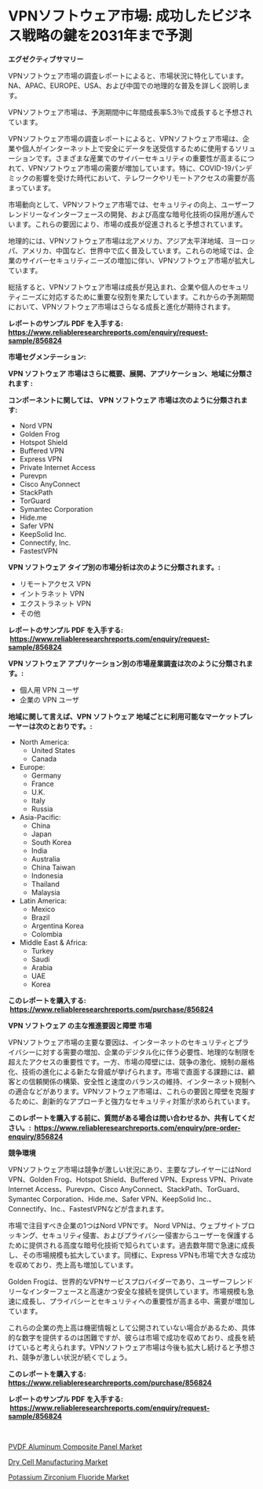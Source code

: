 <p><h1>VPNソフトウェア市場: 成功したビジネス戦略の鍵を2031年まで予測</h1></p><p><strong>エグゼクティブサマリー</strong></p>
<p><p>VPNソフトウェア市場の調査レポートによると、市場状況に特化しています。NA、APAC、EUROPE、USA、および中国での地理的な普及を詳しく説明します。</p><p>VPNソフトウェア市場は、予測期間中に年間成長率5.3％で成長すると予想されています。</p><p>VPNソフトウェア市場の調査レポートによると、VPNソフトウェア市場は、企業や個人がインターネット上で安全にデータを送受信するために使用するソリューションです。さまざまな産業でのサイバーセキュリティの重要性が高まるにつれて、VPNソフトウェア市場の需要が増加しています。特に、COVID-19パンデミックの影響を受けた時代において、テレワークやリモートアクセスの需要が高まっています。</p><p>市場動向として、VPNソフトウェア市場では、セキュリティの向上、ユーザーフレンドリーなインターフェースの開発、および高度な暗号化技術の採用が進んでいます。これらの要因により、市場の成長が促進されると予想されています。</p><p>地理的には、VPNソフトウェア市場は北アメリカ、アジア太平洋地域、ヨーロッパ、アメリカ、中国など、世界中で広く普及しています。これらの地域では、企業のサイバーセキュリティニーズの増加に伴い、VPNソフトウェア市場が拡大しています。</p><p>総括すると、VPNソフトウェア市場は成長が見込まれ、企業や個人のセキュリティニーズに対応するために重要な役割を果たしています。これからの予測期間において、VPNソフトウェア市場はさらなる成長と進化が期待されます。</p></p>
<p><strong>レポートのサンプル PDF を入手する: <a href="https://www.reliableresearchreports.com/enquiry/request-sample/856824">https://www.reliableresearchreports.com/enquiry/request-sample/856824</a></strong></p>
<p><strong>市場セグメンテーション:</strong></p>
<p><strong> VPN ソフトウェア 市場はさらに概要、展開、アプリケーション、地域に分類されます :</strong></p>
<p><strong>コンポーネントに関しては、 VPN ソフトウェア 市場は次のように分類されます: &nbsp;</strong></p>
<p><ul><li>Nord VPN</li><li>Golden Frog</li><li>Hotspot Shield</li><li>Buffered VPN</li><li>Express VPN</li><li>Private Internet Access</li><li>Purevpn</li><li>Cisco AnyConnect</li><li>StackPath</li><li>TorGuard</li><li>Symantec Corporation</li><li>Hide.me</li><li>Safer VPN</li><li>KeepSolid Inc.</li><li>Connectify, Inc.</li><li>FastestVPN</li></ul></p>
<p><strong> VPN ソフトウェア タイプ別の市場分析は次のように分類されます。:</strong></p>
<p><ul><li>リモートアクセス VPN</li><li>イントラネット VPN</li><li>エクストラネット VPN</li><li>その他</li></ul></p>
<p><strong>レポートのサンプル PDF を入手する: &nbsp;<a href="https://www.reliableresearchreports.com/enquiry/request-sample/856824">https://www.reliableresearchreports.com/enquiry/request-sample/856824</a></strong></p>
<p><strong> VPN ソフトウェア アプリケーション別の市場産業調査は次のように分類されます。:</strong></p>
<p><ul><li>個人用 VPN ユーザ</li><li>企業の VPN ユーザ</li></ul></p>
<p><strong>地域に関して言えば、VPN ソフトウェア 地域ごとに利用可能なマーケットプレーヤーは次のとおりです。:</strong></p>
<p><ul>
    <li>
        North America:
        <ul>
            <li>United States</li>
            <li>Canada</li>
        </ul>
    </li>
    <li>
        Europe:
        <ul>
            <li>Germany</li>
            <li>France</li>
            <li>U.K.</li>
            <li>Italy</li>
            <li>Russia</li>
        </ul>
    </li>
    <li>
        Asia-Pacific:
        <ul>
            <li>China</li>
            <li>Japan</li>
            <li>South Korea</li>
            <li>India</li>
            <li>Australia</li>
            <li>China Taiwan</li>
            <li>Indonesia</li>
            <li>Thailand</li>
            <li>Malaysia</li>
        </ul>
    </li>
    <li>
        Latin America:
        <ul>
            <li>Mexico</li>
            <li>Brazil</li>
            <li>Argentina Korea</li>
            <li>Colombia</li>
        </ul>
    </li>
    <li>
        Middle East & Africa:
        <ul>
            <li>Turkey</li>
            <li>Saudi</li>
            <li>Arabia</li>
            <li>UAE</li>
            <li>Korea</li>
        </ul>
    </li>
    </ul></p>
<p><strong>このレポートを購入する: &nbsp;<a href="https://www.reliableresearchreports.com/purchase/856824">https://www.reliableresearchreports.com/purchase/856824</a></strong></p>
<p><strong>VPN ソフトウェア の主な推進要因と障壁 市場</strong></p>
<p><p>VPNソフトウェア市場の主要な要因は、インターネットのセキュリティとプライバシーに対する需要の増加、企業のデジタル化に伴う必要性、地理的な制限を超えたアクセスの重要性です。一方、市場の障壁には、競争の激化、規制の厳格化、技術の進化による新たな脅威が挙げられます。市場で直面する課題には、顧客との信頼関係の構築、安全性と速度のバランスの維持、インターネット規制への適合などがあります。VPNソフトウェア市場は、これらの要因と障壁を克服するために、創新的なアプローチと強力なセキュリティ対策が求められています。</p></p>
<p><strong>このレポートを購入する前に、質問がある場合は問い合わせるか、共有してください。:&nbsp; <a href="https://www.reliableresearchreports.com/enquiry/pre-order-enquiry/856824">https://www.reliableresearchreports.com/enquiry/pre-order-enquiry/856824</a></strong></p>
<p><strong>競争環境</strong></p>
<p><p>VPNソフトウェア市場は競争が激しい状況にあり、主要なプレイヤーにはNord VPN、Golden Frog、Hotspot Shield、Buffered VPN、Express VPN、Private Internet Access、Purevpn、Cisco AnyConnect、StackPath、TorGuard、Symantec Corporation、Hide.me、Safer VPN、KeepSolid Inc.、Connectify、Inc.、FastestVPNなどが含まれます。</p><p>市場で注目すべき企業の1つはNord VPNです。 Nord VPNは、ウェブサイトブロッキング、セキュリティ侵害、およびプライバシー侵害からユーザーを保護するために提供される高度な暗号化技術で知られています。過去数年間で急速に成長し、その市場規模も拡大しています。同様に、Express VPNも市場で大きな成功を収めており、売上高も増加しています。</p><p>Golden Frogは、世界的なVPNサービスプロバイダーであり、ユーザーフレンドリーなインターフェースと高速かつ安全な接続を提供しています。市場規模も急速に成長し、プライバシーとセキュリティへの重要性が高まる中、需要が増加しています。</p><p>これらの企業の売上高は機密情報として公開されていない場合があるため、具体的な数字を提供するのは困難ですが、彼らは市場で成功を収めており、成長を続けていると考えられます。VPNソフトウェア市場は今後も拡大し続けると予想され、競争が激しい状況が続くでしょう。</p></p>
<p><strong>このレポートを購入する: &nbsp; <a href="https://www.reliableresearchreports.com/purchase/856824">https://www.reliableresearchreports.com/purchase/856824</a></strong></p>
<p><strong>レポートのサンプル PDF を入手する: &nbsp;<a href="https://www.reliableresearchreports.com/enquiry/request-sample/856824">https://www.reliableresearchreports.com/enquiry/request-sample/856824</a></strong><strong></strong></p>
<p>&nbsp;</p>
<p><p><a href="https://metal-farmhouse-e95.notion.site/PVDF-Aluminum-Composite-Panel-Market-Size-Focuses-on-Market-Dynamics-In-Depth-Analysis-and-Future-P-210dd1304a52405ba57453cfa4478d95">PVDF Aluminum Composite Panel Market</a></p><p><a href="https://github.com/santosh758595/Market-Research-Report-List-4/blob/main/dry-cell-manufacturing-market.md">Dry Cell Manufacturing Market</a></p><p><a href="https://gratis-rainforest-2ca.notion.site/Potassium-Zirconium-Fluoride-Market-Size-Market-Share-and-Global-Market-Analysis-Report-2024-203-5aab4b0e487a4392b7c8b1ea1a8eaf44">Potassium Zirconium Fluoride Market</a></p></p>